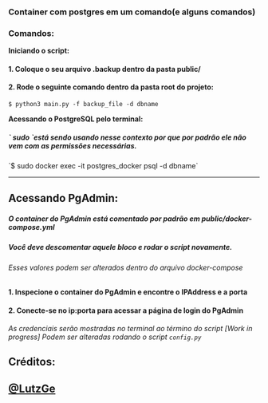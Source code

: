 ### Container com postgres em um comando(e alguns comandos)

### Comandos:

**Iniciando o script:**

#### 1. Coloque o seu arquivo .backup dentro da pasta public/
#### 2. Rode o seguinte comando dentro da pasta root do projeto:
`$ python3 main.py -f backup_file -d dbname`

**Acessando o PostgreSQL pelo terminal:**
<h5>` sudo `está sendo usando nesse contexto por que por padrão ele não vem com as permissões necessárias.</h5>
`$ sudo docker exec -it postgres_docker psql -d dbname`

---

## Acessando PgAdmin:
<h5>O container do PgAdmin está comentado por padrão em public/docker-compose.yml</h5>
<h5>Você deve descomentar aquele bloco e rodar o script novamente.</h5>

*<h6>Esses valores podem ser alterados dentro do arquivo docker-compose</h6>*

#### 1. Inspecione o container do PgAdmin e encontre o IPAddress e a porta
#### 2. Conecte-se no ip:porta para acessar a página de login do PgAdmin

*As credenciais serão mostradas no terminal ao término do script*
*[Work in progress] Podem ser alteradas rodando o script `config.py`*

## Créditos:

[@LutzGe](https://github.com/LutzGe)
---
